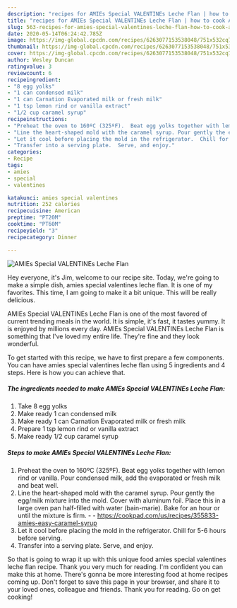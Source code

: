 ```yaml
---
description: "recipes for AMIEs Special VALENTINEs Leche Flan | how to cook AMIEs Special VALENTINEs Leche Flan"
title: "recipes for AMIEs Special VALENTINEs Leche Flan | how to cook AMIEs Special VALENTINEs Leche Flan"
slug: 563-recipes-for-amies-special-valentines-leche-flan-how-to-cook-amies-special-valentines-leche-flan
date: 2020-05-14T06:24:42.785Z
image: https://img-global.cpcdn.com/recipes/6263077153538048/751x532cq70/amies-special-valentines-leche-flan-recipe-main-photo.jpg
thumbnail: https://img-global.cpcdn.com/recipes/6263077153538048/751x532cq70/amies-special-valentines-leche-flan-recipe-main-photo.jpg
cover: https://img-global.cpcdn.com/recipes/6263077153538048/751x532cq70/amies-special-valentines-leche-flan-recipe-main-photo.jpg
author: Wesley Duncan
ratingvalue: 3
reviewcount: 6
recipeingredient:
- "8 egg yolks"
- "1 can condensed milk"
- "1 can Carnation Evaporated milk or fresh milk"
- "1 tsp lemon rind or vanilla extract"
- "1/2 cup caramel syrup"
recipeinstructions:
- "Preheat the oven to 160ºC (325ºF).  Beat egg yolks together with lemon rind or vanilla.  Pour condensed milk,  add the evaporated or fresh milk and beat well."
- "Line the heart-shaped mold with the caramel syrup. Pour gently the egg/milk mixture into the mold. Cover with aluminum foil. Place this in a large oven pan half-filled with water (bain-marie). Bake for an hour or until the mixture is firm.  https://cookpad.com/us/recipes/355833-amies-easy-caramel-syrup"
- "Let it cool before placing the mold in the refrigerator.  Chill for 5-6 hours before serving."
- "Transfer into a serving plate.  Serve, and enjoy."
categories:
- Recipe
tags:
- amies
- special
- valentines

katakunci: amies special valentines 
nutrition: 252 calories
recipecuisine: American
preptime: "PT20M"
cooktime: "PT60M"
recipeyield: "3"
recipecategory: Dinner

---
```



![AMIEs Special VALENTINEs Leche Flan](https://img-global.cpcdn.com/recipes/6263077153538048/751x532cq70/amies-special-valentines-leche-flan-recipe-main-photo.jpg)

Hey everyone, it's Jim, welcome to our recipe site. Today, we're going to make a simple dish, amies special valentines leche flan. It is one of my favorites. This time, I am going to make it a bit unique. This will be really delicious.

AMIEs Special VALENTINEs Leche Flan is one of the most favored of current trending meals in the world. It is simple, it's fast, it tastes yummy. It is enjoyed by millions every day. AMIEs Special VALENTINEs Leche Flan is something that I've loved my entire life. They're fine and they look wonderful.




To get started with this recipe, we have to first prepare a few components. You can have amies special valentines leche flan using 5 ingredients and 4 steps. Here is how you can achieve that.

<!--inarticleads1-->

##### The ingredients needed to make AMIEs Special VALENTINEs Leche Flan:

1. Take 8 egg yolks
1. Make ready 1 can condensed milk
1. Make ready 1 can Carnation Evaporated milk or fresh milk
1. Prepare 1 tsp lemon rind or vanilla extract
1. Make ready 1/2 cup caramel syrup




<!--inarticleads2-->

##### Steps to make AMIEs Special VALENTINEs Leche Flan:

1. Preheat the oven to 160ºC (325ºF).  Beat egg yolks together with lemon rind or vanilla.  Pour condensed milk,  add the evaporated or fresh milk and beat well.
1. Line the heart-shaped mold with the caramel syrup. Pour gently the egg/milk mixture into the mold. Cover with aluminum foil. Place this in a large oven pan half-filled with water (bain-marie). Bake for an hour or until the mixture is firm. -  - https://cookpad.com/us/recipes/355833-amies-easy-caramel-syrup
1. Let it cool before placing the mold in the refrigerator.  Chill for 5-6 hours before serving.
1. Transfer into a serving plate.  Serve, and enjoy.




So that is going to wrap it up with this unique food amies special valentines leche flan recipe. Thank you very much for reading. I'm confident you can make this at home. There's gonna be more interesting food at home recipes coming up. Don't forget to save this page in your browser, and share it to your loved ones, colleague and friends. Thank you for reading. Go on get cooking!
